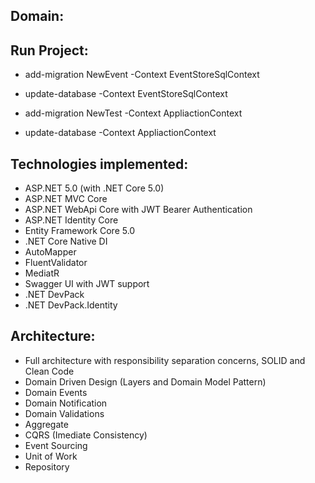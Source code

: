 ## Domain:

## Run Project:

- add-migration NewEvent -Context EventStoreSqlContext
- update-database -Context EventStoreSqlContext

- add-migration NewTest -Context AppliactionContext
- update-database -Context AppliactionContext

## Technologies implemented:

- ASP.NET 5.0 (with .NET Core 5.0)
 - ASP.NET MVC Core 
 - ASP.NET WebApi Core with JWT Bearer Authentication
 - ASP.NET Identity Core
- Entity Framework Core 5.0
- .NET Core Native DI
- AutoMapper
- FluentValidator
- MediatR
- Swagger UI with JWT support
- .NET DevPack
- .NET DevPack.Identity

## Architecture:

- Full architecture with responsibility separation concerns, SOLID and Clean Code
- Domain Driven Design (Layers and Domain Model Pattern)
- Domain Events
- Domain Notification
- Domain Validations
- Aggregate
- CQRS (Imediate Consistency)
- Event Sourcing
- Unit of Work
- Repository
